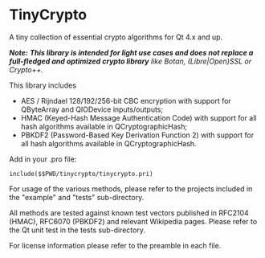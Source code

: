 # TinyCrypto
A tiny collection of essential crypto algorithms for Qt 4.x and up.

***Note:** **This library is intended for light use cases and does not replace a full-fledged and optimized crypto library** like Botan, (Libre|Open)SSL or Crypto++.*

This library includes

 - AES / Rijndael 128/192/256-bit CBC encryption with support for QByteArray and QIODevice inputs/outputs;
 - HMAC (Keyed-Hash Message Authentication Code) with support for all hash algorithms available in QCryptographicHash;
 - PBKDF2 (Password-Based Key Derivation Function 2) with support for all hash algorithms available in QCryptographicHash.

Add in your .pro file:

    include($$PWD/tinycrypto/tinycrypto.pri)

For usage of the various methods, please refer to the projects included in the "example" and "tests" sub-directory.

All methods are tested against known test vectors published in RFC2104 (HMAC), RFC6070 (PBKDF2) and relevant Wikipedia pages. Please refer to the Qt unit test in the tests sub-directory.

For license information please refer to the preamble in each file.
